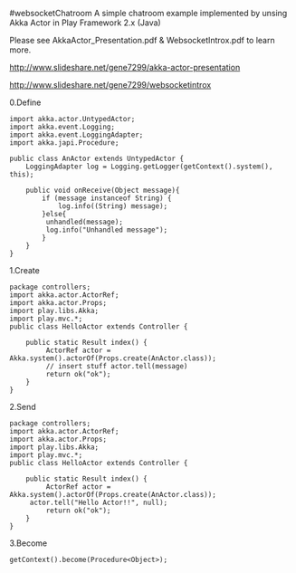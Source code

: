 #websocketChatroom
A simple chatroom example implemented by unsing Akka Actor in Play Framework 2.x (Java)

Please see AkkaActor_Presentation.pdf & WebsocketIntrox.pdf to learn more.

http://www.slideshare.net/gene7299/akka-actor-presentation 

http://www.slideshare.net/gene7299/websocketintrox

0.Define

	import akka.actor.UntypedActor;
	import akka.event.Logging;
	import akka.event.LoggingAdapter;
	import akka.japi.Procedure;
	
	public class AnActor extends UntypedActor {
	    LoggingAdapter log = Logging.getLogger(getContext().system(), this);
		
		public void onReceive(Object message){
	        if (message instanceof String) {
	            log.info((String) message);              
	        }else{
	    	 unhandled(message);
	    	 log.info("Unhandled message");
	        }
		}
	}


1.Create

	package controllers;
	import akka.actor.ActorRef;
	import akka.actor.Props;
	import play.libs.Akka;
	import play.mvc.*;
	public class HelloActor extends Controller {
	    
	    public static Result index() {
	    	 ActorRef actor = Akka.system().actorOf(Props.create(AnActor.class));
			 // insert stuff actor.tell(message)
	    	 return ok("ok");
	    }
	}


2.Send

	package controllers;
	import akka.actor.ActorRef;
	import akka.actor.Props;
	import play.libs.Akka;
	import play.mvc.*;
	public class HelloActor extends Controller {
	    
	    public static Result index() {
	    	 ActorRef actor = Akka.system().actorOf(Props.create(AnActor.class));
		 actor.tell("Hello Actor!!", null);
	    	 return ok("ok");
	    }
	}


3.Become

	getContext().become(Procedure<Object>);
